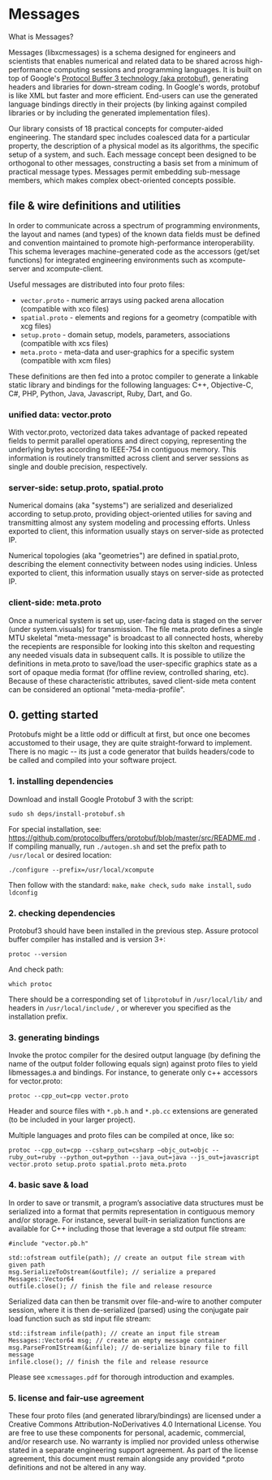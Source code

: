 # Messages

What is Messages? 

Messages (libxcmessages) is a schema designed for engineers and scientists that enables numerical and related data to be shared across high-performance computing sessions and programming languages. It is built on top of Google's <a href=https://developers.google.com/protocol-buffers/docs/downloads>Protocol Buffer 3 technology (aka protobuf)</a>, generating headers and libraries for down-stream coding. In Google's words, protobuf is like XML but faster and more efficient. End-users can use the generated language bindings directly in their projects (by linking against compiled libraries or by including the generated implementation files).

Our library consists of 18 practical concepts for computer-aided engineering. The standard spec includes coalesced data for a particular property, the description of a physical model as its algorithms, the specific setup of a system, and such. Each message concept been designed to be orthogonal to other messages, constructing a basis set from a minimum of practical message types. Messages permit embedding sub-message members, which makes complex obect-oriented concepts possible. 

## file & wire definitions and utilities

In order to communicate across a spectrum of programming environments, the layout and names (and types) of the known data fields must be defined and convention maintained to promote high-performance interoperability. This schema leverages machine-generated code as the accessors (get/set functions) for integrated engineering environments such as xcompute-server and xcompute-client.

Useful messages are distributed into four proto files:

- `vector.proto` - numeric arrays using packed arena allocation (compatible with xco files)
- `spatial.proto` - elements and regions for a geometry (compatible with xcg files) 
- `setup.proto` - domain setup, models, parameters, associations (compatible with xcs files)  
- `meta.proto` - meta-data and user-graphics for a specific system (compatible with xcm files) 


These definitions are then fed into a protoc compiler to generate a linkable static library and bindings for the following languages: C++, Objective-C, C#, PHP, Python, Java, Javascript, Ruby, Dart, and Go. 

### unified data: vector.proto

With vector.proto, vectorized data takes advantage of packed repeated fields to permit parallel operations and direct copying, representing the underlying bytes according to IEEE-754 in contiguous memory. This information is routinely transmitted across client and server sessions as single and double precision, respectively.

### server-side: setup.proto, spatial.proto

Numerical domains (aka "systems") are serialized and deserialized according to setup.proto, providing object-oriented utilies for saving and transmitting almost any system modeling and processing efforts. Unless exported to client, this information usually stays on server-side as protected IP.

Numerical topologies (aka "geometries") are defined in spatial.proto, describing the element connectivity between nodes using indicies. Unless exported to client, this information usually stays on server-side as protected IP.

### client-side: meta.proto

Once a numerical system is set up, user-facing data is staged on the server (under system.visuals) for transmission. The file meta.proto defines a single MTU skeletal "meta-message" is broadcast to all connected hosts, whereby the recepients are responsible for looking into this skelton and requesting any needed visuals data in subsequent calls. It is possible to utilize the definitions in meta.proto to save/load the user-specific graphics state as a sort of opaque media format (for offline review, controlled sharing, etc). Because of these characteristic attributes, saved client-side meta content can be considered an optional "meta-media-profile".

## 0. getting started

Protobufs might be a little odd or difficult at first, but once one becomes accustomed to their usage, they are quite straight-forward to implement. There is no magic -- its just a code generator that builds headers/code to be called and compiled into your software project.

### 1. installing dependencies

Download and install Google Protobuf 3 with the script:
```
sudo sh deps/install-protobuf.sh
```

For special installation, see: https://github.com/protocolbuffers/protobuf/blob/master/src/README.md
. If compiling manually, run `./autogen.sh`  and set the prefix path to `/usr/local` or desired location: 
```
./configure --prefix=/usr/local/xcompute
```
Then follow with the standard: `make`, `make check`, `sudo make install`, `sudo ldconfig`

### 2. checking dependencies

Protobuf3 should have been installed in the previous step. Assure protocol buffer compiler has installed and is version 3+:
```
protoc --version
```
And check path:
```
which protoc
```
There should be a corresponding set of `libprotobuf` in `/usr/local/lib/` and headers in `/usr/local/include/` , or wherever you specified as the installation prefix.

### 3. generating bindings

Invoke the protoc compiler for the desired output language (by defining the name of the output folder following equals sign) against proto files to yield libmessages.a and bindings. For instance, to generate only c++ accessors for vector.proto:

```
protoc --cpp_out=cpp vector.proto 
```
Header and source files with `*.pb.h` and `*.pb.cc` extensions are generated (to be included in your larger project).

Multiple languages and proto files can be compiled at once, like so:

```
protoc --cpp_out=cpp --csharp_out=csharp –objc_out=objc --ruby_out=ruby --python_out=python --java_out=java --js_out=javascript vector.proto setup.proto spatial.proto meta.proto
```

### 4. basic save & load

In order to save or transmit, a program’s associative data structures must be serialized into a format that permits representation in contiguous memory and/or storage. For instance, several built-in serialization functions are available for C++ including those that leverage a std output file stream:

```#include "vector.pb.h" ```

```
std::ofstream outfile(path); // create an output file stream with given path
msg.SerializeToOstream(&outfile); // serialize a prepared Messages::Vector64
outfile.close(); // finish the file and release resource
```
Serialized data can then be transmit over file-and-wire to another computer session, where it is then de-serialized (parsed) using the conjugate pair load function such as std input file stream:
```
std::ifstream infile(path); // create an input file stream
Messages::Vector64 msg; // create an empty message container
msg.ParseFromIStream(&infile); // de-serialize binary file to fill message
infile.close(); // finish the file and release resource
```
Please see `xcmessages.pdf` for thorough introduction and examples.

### 5. license and fair-use agreement

These four proto files (and generated library/bindings) are licensed under a Creative Commons Attribution-NoDerivatives 4.0 International License. You are free to use these components for personal, academic, commercial, and/or research use. No warranty is implied nor provided unless otherwise stated in a separate engineering support agreement. As part of the license agreement, this document must remain alongside any provided *.proto definitions and not be altered in any way. 

